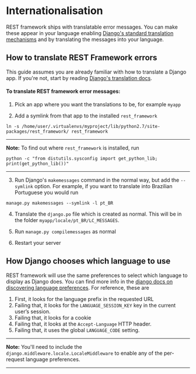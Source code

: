 # Internationalisation
REST framework ships with translatable error messages.  You can make these appear in your language enabling [Django's standard translation mechanisms][django-translation] and by translating the messages into your language.

## How to translate REST Framework errors


This guide assumes you are already familiar with how to translate a Django app.  If you're not, start by reading [Django's translation docs][django-translation].


#### To translate REST framework error messages:

1. Pick an app where you want the translations to be, for example `myapp`

2. Add a symlink from that app to the installed `rest_framework`
  ```
  ln -s /home/user/.virtualenvs/myproject/lib/python2.7/site-packages/rest_framework/ rest_framework
  ```
  
  ---

  **Note:** To find out where `rest_framework` is installed, run 

  ```
  python -c "from distutils.sysconfig import get_python_lib; print(get_python_lib())"
  ```

  ---
  
  

3. Run Django's `makemessages` command in the normal way, but add the `--symlink` option.  For example, if you want to translate into Brazilian Portuguese you would run
  ```
  manage.py makemessages --symlink -l pt_BR
  ```
  
4. Translate the `django.po` file which is created as normal.  This will be in the folder `myapp/locale/pt_BR/LC_MESSAGES`.

5. Run `manage.py compilemessages` as normal

6. Restart your server



## How Django chooses which language to use
REST framework will use the same preferences to select which language to display as Django does.  You can find more info in the [django docs on discovering language preferences][django-language-preference].  For reference, these are

1. First, it looks for the language prefix in the requested URL
2. Failing that, it looks for the `LANGUAGE_SESSION_KEY` key in the current user’s session.
3. Failing that, it looks for a cookie
4. Failing that, it looks at the `Accept-Language` HTTP header.
5. Failing that, it uses the global `LANGUAGE_CODE` setting.

---

**Note:** You'll need to include the `django.middleware.locale.LocaleMiddleware` to enable any of the per-request language preferences.

---


[django-translation]: https://docs.djangoproject.com/en/1.7/topics/i18n/translation
[django-language-preference]: https://docs.djangoproject.com/en/1.7/topics/i18n/translation/#how-django-discovers-language-preference
